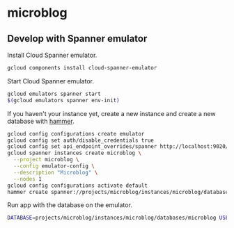 microblog
=========


## Develop with Spanner emulator

Install Cloud Spanner emulator.

```bash
gcloud components install cloud-spanner-emulator
```

Start Cloud Spanner emulator.

```bash
gcloud emulators spanner start
$(gcloud emulators spanner env-init)
```

If you haven't your instance yet, create a new instance and create a new database with [hammer](https://github.com/daichirata/hammer).

```bash
gcloud config configurations create emulator
gcloud config set auth/disable_credentials true
gcloud config set api_endpoint_overrides/spanner http://localhost:9020/
gcloud spanner instances create microblog \
  --project microblog \
  --config emulator-config \
  --description "Microblog" \
  --nodes 1
gcloud config configurations activate default
hammer create spanner://projects/microblog/instances/microblog/databases/microblog schema.sql
```

Run app with the database on the emulator.

```bash
DATABASE=projects/microblog/instances/microblog/databases/microblog USE_METADATA=false go run *.go
```

